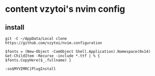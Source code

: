 # content vzytoi's nvim config

## install
```
git -C ~/AppData/Local clone https://github.com/vzytoi/nvim.configuration
```
```
$fonts = (New-Object -ComObject Shell.Application).Namespace(0x14)
Get-ChildItem -Recurse -include *.ttf | % { $fonts.CopyHere($_.fullname) }
```
```
:so$MYVIMRC|PlugInstall
```

